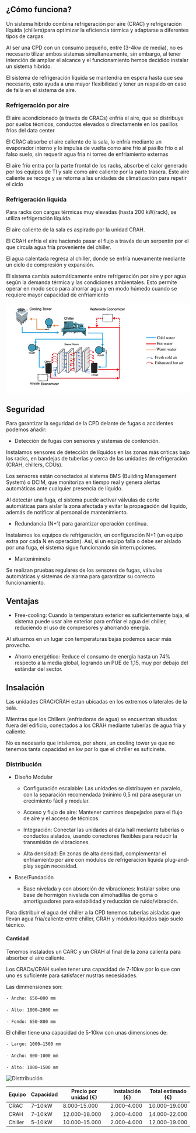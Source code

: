 ## ¿Cómo funciona?
Un sistema híbrido combina refrigeración por aire (CRAC) y refrigeración líquida (chillers)para optimizar la eficiencia térmica y adaptarse a diferentes tipos de cargas.

Al ser una CPD con un consumo pequeño, entre (3-4kw de media), no es necesario tilizar ambos sistemas simultaneamente, sin embargo, al tener intención de ampliar el alcance y el funcionamiento hemos decidido instalar un sistema hibrido.

El sistema de refrigeración líquida se mantendra en espera hasta que sea necesario, esto ayuda a una mayor flexibilidad y tener un respaldo en caso de falla en el sistema de aire.

### Refrigeración por aire

El aire acondicionado (a través de CRACs) enfría el aire, que se distribuye por suelos técnicos, conductos elevados o directamente en los pasillos fríos del data center

El CRAC absorbe el aire caliente de la sala, lo enfría mediante un evaporador interno y lo impulsa de vuelta como aire frío al pasillo frío o al falso suelo, sin requerir agua fría ni torres de enfriamiento externas

El aire frío entra por la parte frontal de los racks, absorbe el calor generado por los equipos de TI y sale como aire caliente por la parte trasera. Este aire caliente se recoge y se retorna a las unidades de climatización para repetir el ciclo



### Refrigeración líquida

Para racks con cargas térmicas muy elevadas (hasta 200 kW/rack), se utiliza refrigeración líquida.

El aire caliente de la sala es aspirado por la unidad CRAH.

El CRAH enfría el aire haciendo pasar el flujo a través de un serpentín por el que circula agua fría proveniente del chiller.

El agua calentada regresa al chiller, donde se enfría nuevamente mediante un ciclo de compresión y expansión.

 El sistema cambia automáticamente entre refrigeración por aire y por agua según la demanda térmica y las condiciones ambientales. Esto permite operar en modo seco para ahorrar agua y en modo húmedo cuando se requiere mayor capacidad de enfriamiento


![Proceso](./Coolin.png)

## Seguridad

Para garantizar la seguridad de la CPD delante de fugas o accidentes podemos añadir:

- Detección de fugas con sensores y sistemas de contención. 

Instalamos sensores de detección de líquidos en las zonas más críticas bajo los racks, en bandejas de tuberías y cerca de las unidades de refrigeración (CRAH, chillers, CDUs).

Los sensores están conectados al sistema BMS (Building Management System) o DCIM, que monitoriza en tiempo real y genera alertas automáticas ante cualquier presencia de líquido.

Al detectar una fuga, el sistema puede activar válvulas de corte automáticas para aislar la zona afectada y evitar la propagación del líquido, además de notificar al personal de mantenimiento.


- Redundancia (N+1) para garantizar operación continua.

Instalamos los equipos de refrigeración, en configuración N+1 (un equipo extra por cada N en operación). Así, si un equipo falla o debe ser aislado por una fuga, el sistema sigue funcionando sin interrupciones.

- Mantenimineto

Se realizan pruebas regulares de los sensores de fugas, válvulas automáticas y sistemas de alarma para garantizar su correcto funcionamiento.


## Ventajas

- Free-cooling: 
Cuando la temperatura exterior es suficientemente baja, el sistema puede usar aire exterior para enfriar el agua del chiller, reduciendo el uso de compresores y ahorrando energía. 

Al situarnos en un lugar con temperaturas bajas podemos sacar más provecho.

- Ahorro energético:
 Reduce el consumo de energía hasta un 74% respecto a la media global, logrando un PUE de 1,15, muy por debajo del estándar del sector.


## Insalación

Las unidades CRAC/CRAH estan ubicadas en los extremos o laterales de la sala.

Mientras que los Chillers (enfriadoras de agua) se encuentran situados fuera del edificio, conectados a los CRAH mediante tuberías de agua fría y caliente.

No es necesario que intslemos, por ahora, un cooling tower ya que no tenemos tanta capacidad en kw por lo que el chriller es suficinete. 


### Distribución

- Diseño Modular
    - Configuración escalable:
Las unidades se distribuyen en paralelo, con la separación recomendada (mínimo 0,5 m) para asegurar un crecimiento fácil y modular.

    - Acceso y flujo de aire:
Mantener caminos despejados para el flujo de aire y el acceso de técnicos.

    - Integración:
Conectar las unidades al data hall mediante tuberías o conductos aislados, usando conectores flexibles para reducir la transmisión de vibraciones.

    - Alta densidad:
En zonas de alta densidad, complementar el enfriamiento por aire con módulos de refrigeración líquida plug-and-play según necesidad.

- Base/Fundación

    - Base nivelada y con absorción de vibraciones:
Instalar sobre una base de hormigón nivelada con almohadillas de goma o amortiguadores para estabilidad y reducción de ruido/vibración.

Para distribuir el agua del chiller a la CPD tenemos tuberías aisladas que llevan agua fría/caliente entre chiller, CRAH y módulos líquidos	bajo suelo técnico.


#### Cantidad

Tenemos instalados un CARC y un CRAH al final de la zona calienta para absorber el aire caliente.

Los CRACs/CRAH suelen tener una capacidad de 7-10kw por lo que con uno es suficiente para satisfacer nustras necesidades.

Las dimmensiones son: 

    - Ancho: 650–800 mm

    - Alto: 1800–2000 mm

    - Fondo: 650–800 mm

El chiller tiene una capacidad de 5-10kw con unas dimensiones de:

    - Largo: 1000–1500 mm

    - Ancho: 800–1000 mm

    - Alto: 1000–1500 mm



![Disttribución](./)

| **Equipo** | **Capacidad** | **Precio por unidad (€)** | **Instalación (€)** | **Total estimado (€)** |
|------------|----------------|----------------------------|----------------------|--------------------------|
| CRAC       | 7–10 kW        | 8.000–15.000               | 2.000–4.000          | 10.000–19.000            |
| CRAH       | 7–10 kW        | 12.000–18.000              | 2.000–4.000          | 14.000–22.000            |
| Chiller    | 5–10 kW        | 10.000–15.000              | 2.000–4.000          | 12.000–19.000            |

